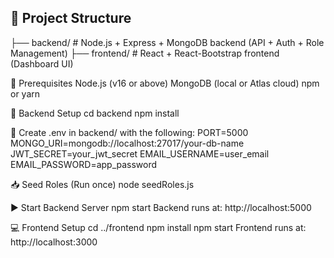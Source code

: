 ## 📁 Project Structure
├── backend/             # Node.js + Express + MongoDB backend (API + Auth + Role Management)
├── frontend/            # React + React-Bootstrap frontend (Dashboard UI)


🚀 Prerequisites
Node.js (v16 or above)
MongoDB (local or Atlas cloud)
npm or yarn


🔧 Backend Setup
cd backend
npm install

📄 Create .env in backend/ with the following:
PORT=5000
MONGO_URI=mongodb://localhost:27017/your-db-name
JWT_SECRET=your_jwt_secret
EMAIL_USERNAME=user_email
EMAIL_PASSWORD=app_password

📥 Seed Roles (Run once)
node seedRoles.js

▶️ Start Backend Server
npm start
Backend runs at: http://localhost:5000


💻 Frontend Setup
cd ../frontend
npm install
npm start
Frontend runs at: http://localhost:3000